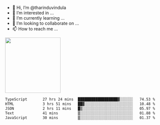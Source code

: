 - 👋 Hi, I’m @tharinduvindula
- 👀 I’m interested in ...
- 🌱 I’m currently learning ...
- 💞️ I’m looking to collaborate on ...
- 📫 How to reach me ...

<!---
tharinduvindula/tharinduvindula is a ✨ special ✨ repository because its `README.md` (this file) appears on your GitHub profile.
You can click the Preview link to take a look at your changes.
--->

<img height="180em" src="https://github-readme-stats.vercel.app/api?username=tharinduvindula&show_icons=true&hide_border=false&&count_private=true&include_all_commits=true" />


<!--START_SECTION:waka-->

```txt
TypeScript       27 hrs 24 mins  ██████████████████▓░░░░░░   74.53 %
HTML             3 hrs 51 mins   ██▓░░░░░░░░░░░░░░░░░░░░░░   10.48 %
JSON             2 hrs 11 mins   █▒░░░░░░░░░░░░░░░░░░░░░░░   05.97 %
Text             41 mins         ▒░░░░░░░░░░░░░░░░░░░░░░░░   01.88 %
JavaScript       30 mins         ▒░░░░░░░░░░░░░░░░░░░░░░░░   01.37 %
```

<!--END_SECTION:waka-->
